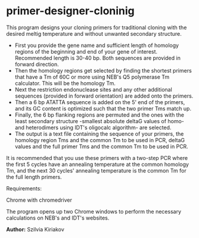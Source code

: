 # primer-designer-cloninig

This program designs your cloning primers for traditional cloning with the desired meltig temperature and without unwanted secondary structure.

* First you provide the gene name and sufficient length of homology regions of the beginning and end of your gene of interest. Recommended length is 30-40 bp. Both sequences are provided in forward direction.
* Then the homology regions get selected by finding the shortest primers that have a Tm of 60C or more using NEB's Q5 polymerase Tm calculator. This will be the homology Tm.
* Next the restriction endonuclease sites and any other additional sequences (provided in forward orientation) are added onto the primers.
* Then a 6 bp ATATTA sequence is added on the 5' end of the primers, and its GC content is optimized such that the two primer Tms match up.
* Finally, the 6 bp flanking regions are permuted and the ones with the least secondary structure -smallest absolute deltaG values of homo- and heterodimers using IDT's oligocalc algorithm- are selected.
* The output is a text file containing the sequence of your primers, the homology region Tms and the common Tm to be used in PCR, deltaG values and the full primer Tms and the common Tm to be used in PCR.

It is recommended that you use these primers with a two-step PCR where the first 5 cycles have an annealing temperature at the common homology Tm, and the next 30 cycles' annealing temperature is the common Tm for the full length primers.

Requirements:

Chrome with chromedriver

The program opens up two Chrome windows to perform the necessary calculations on NEB's and IDT's websites.

**Author:** Szilvia Kiriakov
